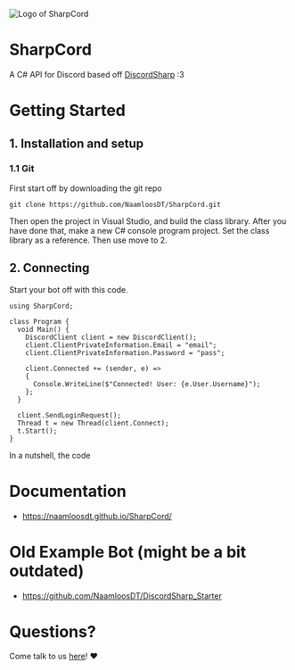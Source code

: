 ![Logo of SharpCord](https://github.com/NaamloosDT/SharpCord/blob/master/logo_smaller.png)

# SharpCord

A C# API for Discord based off [DiscordSharp](https://github.com/suicvne/DiscordSharp) :3 

# Getting Started

## 1. Installation and setup

### 1.1 Git

First start off by downloading the git repo

`git clone https://github.com/NaamloosDT/SharpCord.git`

Then open the project in Visual Studio, and build the class library.
After you have done that, make a new C# console program project. Set the class library as a reference. Then use move to 2.


## 2. Connecting
Start your bot off with this code.
```
using SharpCord;

class Program {
  void Main() {
    DiscordClient client = new DiscordClient();
    client.ClientPrivateInformation.Email = "email";
    client.ClientPrivateInformation.Password = "pass";

    client.Connected += (sender, e) =>
    {
      Console.WriteLine($"Connected! User: {e.User.Username}");
    };
  }

  client.SendLoginRequest();
  Thread t = new Thread(client.Connect);
  t.Start();
}
```
In a nutshell, the code 

# Documentation
* https://naamloosdt.github.io/SharpCord/

# Old Example Bot (might be a bit outdated)
* https://github.com/NaamloosDT/DiscordSharp_Starter 

# Questions?
Come talk to us [here](http://www.discord.gg/h7mJ5x)! :heart:
